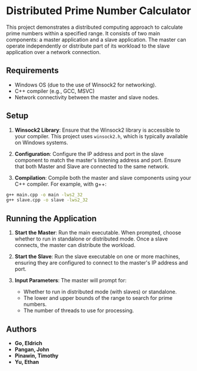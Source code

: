 # Distributed Prime Number Calculator

This project demonstrates a distributed computing approach to calculate prime numbers within a specified range. It consists of two main components: a master application and a slave application. The master can operate independently or distribute part of its workload to the slave application over a network connection.

## Requirements

- Windows OS (due to the use of Winsock2 for networking).
- C++ compiler (e.g., GCC, MSVC)
- Network connectivity between the master and slave nodes.

## Setup

1. **Winsock2 Library**: Ensure that the Winsock2 library is accessible to your compiler. This project uses `winsock2.h`, which is typically available on Windows systems.

2. **Configuration**: Configure the IP address and port in the slave component to match the master's listening address and port. Ensure that both Master and Slave are connected to the same network.

3. **Compilation**: Compile both the master and slave components using your C++ compiler. For example, with g++:

```bash
g++ main.cpp -o main -lws2_32
g++ slave.cpp -o slave -lws2_32
``` 

## Running the Application

1. **Start the Master**: Run the main executable. When prompted, choose whether to run in standalone or distributed mode. Once a slave connects, the master can distribute the workload.

2. **Start the Slave**: Run the slave executable on one or more machines, ensuring they are configured to connect to the master's IP address and port.

3. **Input Parameters**: The master will prompt for:
   - Whether to run in distributed mode (with slaves) or standalone.
   - The lower and upper bounds of the range to search for prime numbers.
   - The number of threads to use for processing.

## Authors

* **Go, Eldrich**
* **Pangan, John**
* **Pinawin, Timothy**
* **Yu, Ethan**
